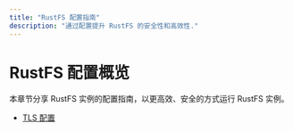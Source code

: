 ```yaml
---
title: "RustFS 配置指南"
description: "通过配置提升 RustFS 的安全性和高效性."
---
```


# RustFS 配置概览

本章节分享 RustFS 实例的配置指南，以更高效、安全的方式运行 RustFS 实例。

- [TLS 配置](./tls-configured.md)